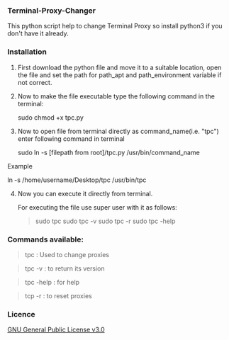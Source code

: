 ### Terminal-Proxy-Changer

This python script help to change Terminal Proxy so install python3 if you don't have it already.

### Installation

1. First download the python file and move it to a suitable location, open the file and set the path for path_apt and path_environment variable if not correct.

2. Now to make the file executable type the following command in the terminal:

   sudo chmod +x tpc.py

3. Now to open file from terminal directly as command_name(i.e. "tpc") enter following command in terminal
  
   sudo ln -s [filepath from root]/tpc.py /usr/bin/command_name
   
  Example

   ln -s /home/username/Desktop/tpc /usr/bin/tpc

4. Now you can execute it directly from terminal.

   For executing the file use super user with it as follows:

     > sudo tpc
     > sudo tpc -v
     > sudo tpc -r
     > sudo tpc -help

### Commands available:

> tpc              : Used to change proxies

> tpc -v           : to return its version

> tpc -help        : for help
 
> tcp -r           : to reset proxies


### Licence

[GNU General Public License v3.0](https://github.com/YatharthLakhera/Terminal-Proxy-Changer/blob/master/LICENSE)
